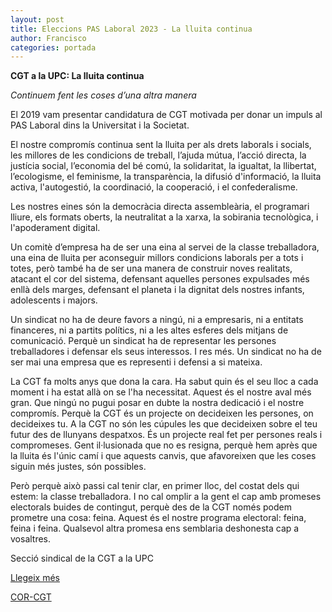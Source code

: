 ```yaml
---
layout: post
title: Eleccions PAS Laboral 2023 - La lluita continua
author: Francisco
categories: portada
---
```


**CGT a la UPC: La lluita continua**

_Continuem fent les coses d’una altra manera_

El 2019 vam presentar candidatura de CGT motivada per donar un impuls al PAS Laboral dins la Universitat i la Societat.

El nostre compromís continua sent la lluita per als drets laborals i socials, les millores de les condicions de treball, l’ajuda mútua, l’acció directa, la justícia social, l’economia del bé comú, la solidaritat, la igualtat, la  llibertat, l’ecologisme, el feminisme, la transparència, la difusió d'informació, la lluita activa, l'autogestió, la coordinació, la cooperació, i el confederalisme.

Les nostres eines són la democràcia directa assembleària, el programari lliure, els formats oberts, la neutralitat a la xarxa, la sobirania tecnològica, i l'apoderament digital.

Un comitè d’empresa ha de ser una eina al servei de la classe treballadora, una eina de lluita per aconseguir millors condicions laborals per a tots i totes, però també ha de ser una manera de construir noves realitats, atacant el cor del sistema, defensant aquelles persones expulsades més enllà dels marges, defensant el planeta i la dignitat dels nostres infants, adolescents i majors.

Un sindicat no ha de deure favors a ningú, ni a empresaris, ni a entitats financeres, ni a partits polítics, ni a les altes esferes dels mitjans de comunicació. Perquè un sindicat ha de representar les persones treballadores i defensar els seus interessos. I res més. Un sindicat no ha de ser mai una empresa que es representi i defensi a si mateixa.

La CGT fa molts anys que dona la cara. Ha sabut quin és el seu lloc a cada moment i ha estat allà on se l'ha necessitat. Aquest és el nostre aval més gran. Que ningú no pugui posar en dubte la nostra dedicació i el nostre compromís. Perquè la CGT és un projecte on decideixen les persones, on decideixes tu. A la CGT no són les cúpules les que decideixen sobre el teu futur des de llunyans despatxos. És un projecte real fet per persones reals i compromeses. Gent il·lusionada que no es resigna, perquè hem après que la lluita és l'únic camí i que aquests canvis, que afavoreixen que les coses siguin més justes, són possibles.

Però perquè això passi cal tenir clar, en primer lloc, del costat dels qui estem: la classe treballadora. I no cal omplir a la gent el cap amb promeses electorals buides de contingut, perquè des de la CGT només podem prometre una cosa: feina. Aquest és el nostre programa electoral: feina, feina i feina. Qualsevol altra promesa ens semblaria deshonesta cap a vosaltres.

Secció sindical de la CGT a la UPC

[Llegeix més](/assets/docs/CGT.Eleccions-2023.pdf)

[COR-CGT](assets/img/COR-CGT.png)
